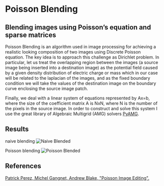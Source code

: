 # Poisson Blending
## Blending images using Poisson’s equation and sparse matrices
Poisson Blending is an algorithm used in image processing for achieving a realistic looking composition of two images using Discrete Poisson equation.
The key idea is to approach this challenge as Dirichlet problem. In particular, let us treat the overlapping region between the images (a source image being inserted into a destination image) as the potential field caused by a given density distribution of electric charge or mass which in our case will be related to the laplacian of the images, and as the fixed boundary condition we will take the values of the destination image on the boundary curve enclosing the source image patch.

Finally, we deal with a linear system of equations represented by Ax=b, where the size of the coefficient matrix A is NxN, where N is the number of the pixels in the source image.
In order to construct and solve this system I use the great library of Algebraic Multigrid (AMG) solvers [PyAMG](https://github.com/pyamg/pyamg).

## Results
naive blending
![Naive Blended](https://user-images.githubusercontent.com/82455000/150847342-74cfa2b4-cb7f-4d05-a911-5e1237ce0435.png)

Poisson blending
![Poisson Blended](https://user-images.githubusercontent.com/82455000/150846999-40d53c40-6abb-498e-8548-a4ba3e0623de.png)


## References
[Patrick Perez, Michel Gangnet, Andrew Blake, "Poisson Image Editing".](https://www.cs.jhu.edu/~misha/Fall07/Papers/Perez03.pdf)
